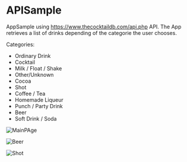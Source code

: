 # APISample
AppSample using https://www.thecocktaildb.com/api.php API. The App retrieves a list of drinks depending of the categorie the user chooses.

Categories:
* Ordinary Drink
* Cocktail
* Milk / Float / Shake
* Other/Unknown
* Cocoa
* Shot
* Coffee / Tea
* Homemade Liqueur
* Punch / Party Drink
* Beer
* Soft Drink / Soda


![MainPAge](https://i.imgur.com/6OYKVq3.jpg)

![Beer](https://i.imgur.com/7K5xDoN.gif)

![Shot](https://i.imgur.com/oW6Q90f.gif)
